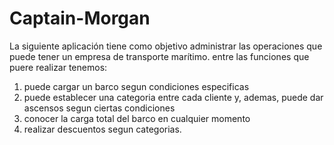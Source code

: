 # Captain-Morgan
La siguiente aplicación tiene como objetivo administrar las operaciones que puede tener un empresa de transporte marítimo. 
entre las funciones que puere realizar tenemos:
1. puede cargar un barco segun condiciones especificas
2. puede establecer una categoria entre cada cliente y, ademas, puede dar ascensos segun ciertas condiciones
3. conocer la carga total del barco en cualquier momento
4. realizar descuentos segun categorias.
